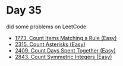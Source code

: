 # Day 35

did some problems on LeetCode

- [1773. Count Items Matching a Rule (Easy)](https://leetcode.com/problems/count-items-matching-a-rule/description/)
- [2315. Count Asterisks (Easy)](https://leetcode.com/problems/count-asterisks/description/)
- [2409. Count Days Spent Together (Easy)](https://leetcode.com/problems/count-days-spent-together/description/)
- [2843. Count Symmetric Integers (Easy)](https://leetcode.com/problems/count-symmetric-integers/description/)

